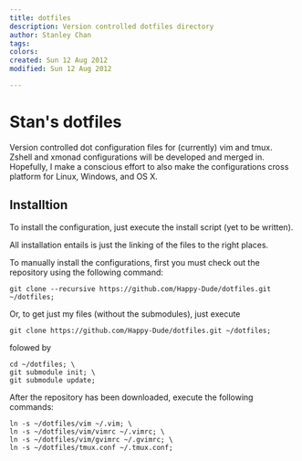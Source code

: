 ```yaml
---
title: dotfiles
description: Version controlled dotfiles directory
author: Stanley Chan
tags:
colors:
created: Sun 12 Aug 2012
modified: Sun 12 Aug 2012

---
```


Stan's dotfiles
===============

Version controlled dot configuration files for (currently) vim and tmux.
Zshell and xmonad configurations will be developed and merged in.
Hopefully, I make a conscious effort to also make the configurations cross
platform for Linux, Windows, and OS X.


Installtion
-----------

To install the configuration, just execute the install script (yet to be
written).

All installation entails is just the linking of the files to the right places.

To manually install the configurations, first you must check out the repository
using the following command:

    git clone --recursive https://github.com/Happy-Dude/dotfiles.git ~/dotfiles;

Or, to get just my files (without the submodules), just execute

    git clone https://github.com/Happy-Dude/dotfiles.git ~/dotfiles;

folowed by

    cd ~/dotfiles; \
    git submodule init; \
    git submodule update;

After the repository has been downloaded, execute the following commands:

    ln -s ~/dotfiles/vim ~/.vim; \
    ln -s ~/dotfiles/vim/vimrc ~/.vimrc; \
    ln -s ~/dotfiles/vim/gvimrc ~/.gvimrc; \
    ln -s ~/dotfiles/tmux.conf ~/.tmux.conf;


